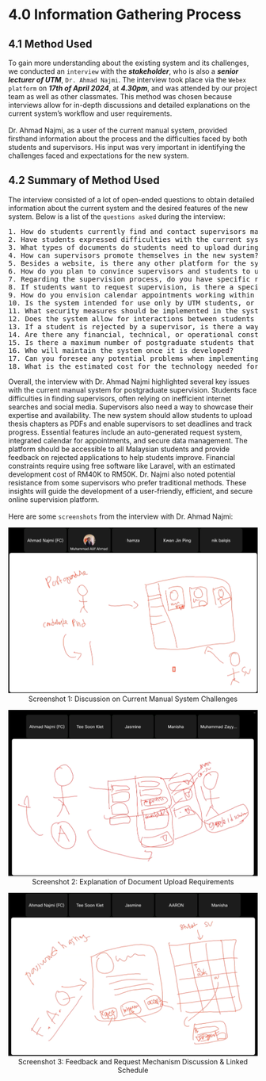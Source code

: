# 4.0 Information Gathering Process

## 4.1 Method Used

To gain more understanding about the existing system and its challenges, we conducted an `interview` with the _**stakeholder**_, who is also a **_senior lecturer of UTM_**, `Dr. Ahmad Najmi`. The interview took place via the `Webex platform` on **_17th of April 2024_**, at **_4.30pm_**, and was attended by our project team as well as other classmates. This method was chosen because interviews allow for in-depth discussions and detailed explanations on the current system’s workflow and user requirements.
<br><br>
Dr. Ahmad Najmi, as a user of the current manual system, provided firsthand information about the process and the difficulties faced by both students and supervisors. His input was very important in identifying the challenges faced and expectations for the new system.

## 4.2 Summary of Method Used

The interview consisted of a lot of open-ended questions to obtain detailed information about the current system and the desired features of the new system. Below is a list of the `questions asked` during the interview:
<pre>
1. How do students currently find and contact supervisors manually?
2. Have students expressed difficulties with the current system?
3. What types of documents do students need to upload during their supervision?
4. How can supervisors promote themselves in the new system?
5. Besides a website, is there any other platform for the system?
6. How do you plan to convince supervisors and students to use this new system?
7. Regarding the supervision process, do you have specific requirements for setting deadlines?
8. If students want to request supervision, is there a specific mechanism for this?
9. How do you envision calendar appointments working within the system?
10. Is the system intended for use only by UTM students, or will it be open to others as well?
11. What security measures should be implemented in the system?
12. Does the system allow for interactions between students and supervisors via messaging?
13. If a student is rejected by a supervisor, is there a way to help them improve their chances?
14. Are there any financial, technical, or operational constraints we need to be aware of?
15. Is there a maximum number of postgraduate students that one supervisor can take on?
16. Who will maintain the system once it is developed?
17. Can you foresee any potential problems when implementing this system?
18. What is the estimated cost for the technology needed for the system?
</pre>
Overall, the interview with Dr. Ahmad Najmi highlighted several key issues with the current manual system for postgraduate supervision. Students face difficulties in finding supervisors, often relying on inefficient internet searches and social media. Supervisors also need a way to showcase their expertise and availability. The new system should allow students to upload thesis chapters as PDFs and enable supervisors to set deadlines and track progress. Essential features include an auto-generated request system, integrated calendar for appointments, and secure data management. The platform should be accessible to all Malaysian students and provide feedback on rejected applications to help students improve. Financial constraints require using free software like Laravel, with an estimated development cost of RM40K to RM50K. Dr. Najmi also noted potential resistance from some supervisors who prefer traditional methods. These insights will guide the development of a user-friendly, efficient, and secure online supervision platform.
<br><br>
Here are some `screenshots` from the interview with Dr. Ahmad Najmi:
<div align="center">
   
![](Screenshot1.png)
Screenshot 1: Discussion on Current Manual System Challenges

![](Screenshot2.png)
Screenshot 2: Explanation of Document Upload Requirements

![](Screenshot3.png)
Screenshot 3: Feedback and Request Mechanism Discussion & Linked Schedule

</div>
